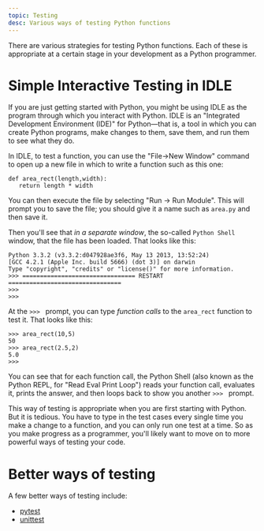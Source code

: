 ```yaml
---
topic: Testing
desc: Various ways of testing Python functions
---
```


There are various strategies for testing Python functions.   Each of these is appropriate at a certain stage in your development 
as a Python programmer.

# Simple Interactive Testing in IDLE

If you are just getting started with Python, you might be using IDLE as the program through which you interact with Python.
IDLE is an "Integrated Development Environment (IDE)" for Python&mdash;that is, a tool in which you can create Python programs,
make changes to them, save them, and run them to see what they do.

In IDLE, to test a function, you can use the "File->New Window" command to open up a new file in 
which to write a function such as this one:

```
def area_rect(length,width):
   return length * width
```

You can then execute the file by selecting "Run -> Run Module". This will prompt you to save the file; you should give it a name
such as `area.py` and then save it. 

Then you'll see that *in a separate window*, the so-called `Python Shell` window, that the file has been loaded.  That looks like this:

```
Python 3.3.2 (v3.3.2:d047928ae3f6, May 13 2013, 13:52:24) 
[GCC 4.2.1 (Apple Inc. build 5666) (dot 3)] on darwin
Type "copyright", "credits" or "license()" for more information.
>>> ================================ RESTART ================================
>>> 
>>> 
```

At the `>>> ` prompt, you can type *function calls* to the `area_rect` function to test it. That looks like this:

```
>>> area_rect(10,5)
50
>>> area_rect(2.5,2)
5.0
>>> 
```

You can see that for each function call, the Python Shell (also known as the Python REPL, for "Read Eval Print Loop") reads your function call, evaluates it, prints the answer, and then loops back to show you another `>>> ` prompt.

This way of testing is appropriate when you are first starting with Python.  But it is tedious.  You have to type in the test cases every single time you make a change to a function, and you can only run one test at a time.  So as you make progress as a programmer, you'll likely want to move on to more powerful ways of testing your code.

# Better ways of testing

A few better ways of testing include:

* [pytest](/ptopics/pytest)
* [unittest](/ptopics/unittest)
